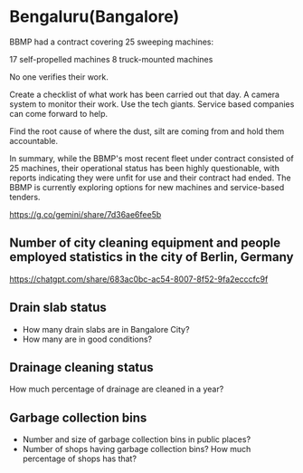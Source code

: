 # Bengaluru(Bangalore)
BBMP had a contract covering 25 sweeping machines:

17 self-propelled machines
8 truck-mounted machines

No one verifies their work.

Create a checklist of what work has been carried out that day.
A camera system to monitor their work.
Use the tech giants. 
Service based companies can come forward to help.

Find the root cause of where the dust, silt are coming from and hold them accountable.

In summary, while the BBMP's most recent fleet under contract consisted of 25 machines, their operational status has been highly questionable, with reports indicating they were unfit for use and their contract had ended. The BBMP is currently exploring options for new machines and service-based tenders.

https://g.co/gemini/share/7d36ae6fee5b


## Number of city cleaning equipment and people employed statistics in the city of Berlin, Germany

https://chatgpt.com/share/683ac0bc-ac54-8007-8f52-9fa2ecccfc9f

## Drain slab status 

 - How many drain slabs are in Bangalore City?
 - How many are in good conditions?

## Drainage cleaning status 

How much percentage of drainage are cleaned in a year?

## Garbage collection bins

- Number and size of garbage collection bins in public places?
- Number of shops having garbage collection bins? How much percentage of shops has that?

